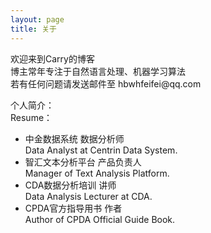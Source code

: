 ```yaml
---
layout: page
title: 关于
---
```


<p>欢迎来到Carry的博客<br/>
博主常年专注于自然语言处理、机器学习算法<br/>
若有任何问题请发送邮件至 hbwhfeifei@qq.com
</p>

<p>个人简介：<br/>
Resume：</p>
<ul>
<li>中金数据系统 数据分析师<br/>Data Analyst at Centrin Data System.</li> 
<li>智汇文本分析平台 产品负责人<br/>Manager of Text Analysis Platform.</li> 
<li>CDA数据分析培训 讲师<br/>Data Analysis Lecturer at CDA.</li>   
<li>CPDA官方指导用书 作者<br/>Author of CPDA Official Guide Book.</li> 
</ul>